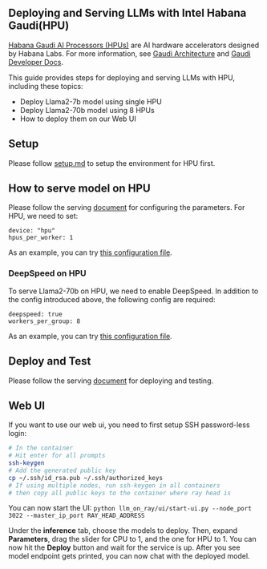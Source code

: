 ## Deploying and Serving LLMs with Intel Habana Gaudi(HPU)
[Habana Gaudi AI Processors (HPUs)](https://habana.ai) are AI hardware accelerators designed by Habana Labs. For more information, see [Gaudi Architecture](https://docs.habana.ai/en/latest/Gaudi_Overview/index.html) and [Gaudi Developer Docs](https://developer.habana.ai/).

This guide provides steps for deploying and serving LLMs with HPU, including these topics:

* Deploy Llama2-7b model using single HPU
* Deploy Llama2-70b model using 8 HPUs
* How to deploy them on our Web UI

## Setup
Please follow [setup.md](setup.md) to setup the environment for HPU first.

## How to serve model on HPU
Please follow the serving [document](serve.md#configure-deploying-parameters) for configuring the parameters. For HPU, we need to set:

```
device: "hpu"
hpus_per_worker: 1
```

As an example, you can try [this configuration file](../llm_on_ray/inference/models/hpu/llama-2-7b-chat-hf-hpu.yaml).

### DeepSpeed on HPU

To serve Llama2-70b on HPU, we need to enable DeepSpeed. In addition to the config introduced above, the following config are required:

```
deepspeed: true
workers_per_group: 8
```

As an example, you can try [this configuration file](../llm_on_ray/inference/models/hpu/llama-2-70b-chat-hf-hpu.yaml).

## Deploy and Test
Please follow the serving [document](serve.md#deploy-the-model) for deploying and testing.

## Web UI

If you want to use our web ui, you need to first setup SSH password-less login:

```bash
# In the container
# Hit enter for all prompts
ssh-keygen
# Add the generated public key 
cp ~/.ssh/id_rsa.pub ~/.ssh/authorized_keys
# If using multiple nodes, run ssh-keygen in all containers
# then copy all public keys to the container where ray head is
```

You can now start the UI: `python llm_on_ray/ui/start-ui.py --node_port 3022 --master_ip_port RAY_HEAD_ADDRESS`

Under the **inference** tab, choose the models to deploy. Then, expand **Parameters**, drag the slider for CPU to 1, and the one for HPU to 1. You can now hit the **Deploy** button and wait for the service is up. After you see model endpoint gets printed, you can now chat with the deployed model.

